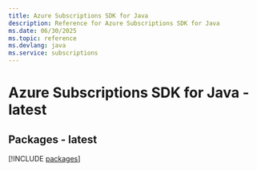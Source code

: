 ```yaml
---
title: Azure Subscriptions SDK for Java
description: Reference for Azure Subscriptions SDK for Java
ms.date: 06/30/2025
ms.topic: reference
ms.devlang: java
ms.service: subscriptions
---
```

# Azure Subscriptions SDK for Java - latest
## Packages - latest
[!INCLUDE [packages](subscriptions-index.md)]